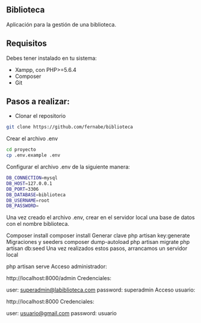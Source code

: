 ## Biblioteca

Aplicación para la gestión de una biblioteca.

## Requisitos

Debes tener instalado en tu sistema:
- Xampp, con PHP>=5.6.4
- Composer
- Git

## Pasos a realizar:

- Clonar el repositorio
```bash
git clone https://github.com/fernabe/biblioteca
```
Crear el archivo .env
```bash
cd proyecto
cp .env.example .env
```
Configurar el archivo .env de la siguiente manera:
```bash
DB_CONNECTION=mysql
DB_HOST=127.0.0.1
DB_PORT=3306
DB_DATABASE=biblioteca
DB_USERNAME=root
DB_PASSWORD=
```
Una vez creado el archivo .env, crear en el servidor local una base de datos con el nombre biblioteca.

Composer install
composer install
Generar clave
php artisan key:generate
Migraciones y seeders
composer dump-autoload
php artisan migrate
php artisan db:seed
Una vez realizados estos pasos, arrancamos un servidor local

php artisan serve
Acceso administrador:

http://localhost:8000/admin
Credenciales:

user: superadmin@labiblioteca.com
password: superadmin
Acceso usuario:

http://localhost:8000
Credenciales:

user: usuario@gmail.com
password: usuario
